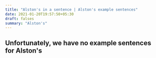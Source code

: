 ```yaml
---
title: "Alston's in a sentence | Alston's example sentences"
date: 2021-01-20T19:57:50+05:30
draft: falses
summary: "Alston's"
---
```

## Unfortunately, we have no example sentences for Alston's                 
